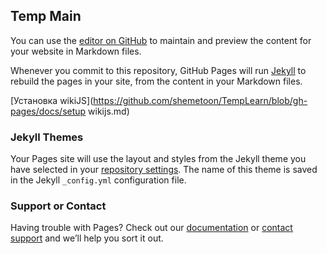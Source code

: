 ## Temp Main
You can use the [editor on GitHub](https://github.com/shemetoon/TempLearn/edit/gh-pages/docs/index.md) to maintain and preview the content for your website in Markdown files.

Whenever you commit to this repository, GitHub Pages will run [Jekyll](https://jekyllrb.com/) to rebuild the pages in your site, from the content in your Markdown files.

[Установка wikiJS](https://github.com/shemetoon/TempLearn/blob/gh-pages/docs/setup wikijs.md)

### Jekyll Themes

Your Pages site will use the layout and styles from the Jekyll theme you have selected in your [repository settings](https://github.com/shemetoon/TempLearn/settings). The name of this theme is saved in the Jekyll `_config.yml` configuration file.

### Support or Contact

Having trouble with Pages? Check out our [documentation](https://docs.github.com/categories/github-pages-basics/) or [contact support](https://support.github.com/contact) and we’ll help you sort it out.
